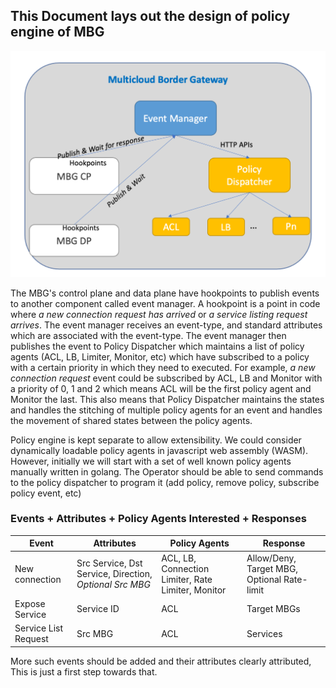 
## This Document lays out the design of policy engine of MBG


<img src="policy-arch.png" width="600">

The MBG's control plane and data plane have hookpoints to publish events to another component called event manager. A hookpoint is a point in code where *a new connection request has arrived* or *a service listing request arrives*. The event manager receives an event-type, and standard attributes which are associated with the event-type. The event manager then publishes the event to Policy Dispatcher which maintains a list of policy agents (ACL, LB, Limiter, Monitor, etc) which have subscribed to a policy with a certain priority in which they need to executed. For example, *a new connection request* event could be subscribed by ACL, LB and Monitor with a priority of 0, 1 and 2 which means ACL will be the first policy agent and Monitor the last. This also means that Policy Dispatcher maintains the states and handles the stitching of multiple policy agents for an event and handles the movement of shared states between the policy agents.

Policy engine is kept separate to allow extensibility. We could consider dynamically loadable policy agents in javascript web assembly (WASM). However, initially we will start with a set of well known policy agents manually written in golang. The Operator should be able to send commands to the policy dispatcher to program it (add policy, remove policy, subscribe policy event, etc)

### Events + Attributes + Policy Agents Interested + Responses

|   Event        |Attributes                     |Policy Agents                        |Response |
|----------------|-------------------------------|-----------------------------|----------|
|New connection|Src Service, Dst Service, Direction, *Optional Src MBG*         |ACL, LB, Connection Limiter, Rate Limiter, Monitor        | Allow/Deny, Target MBG, Optional Rate-limit  |
|Expose Service          | Service ID        | ACL          | Target MBGs|
|Service List Request          | Src MBG |ACL|Services|

More such events should be added and their attributes clearly attributed, This is just a first step towards that.
